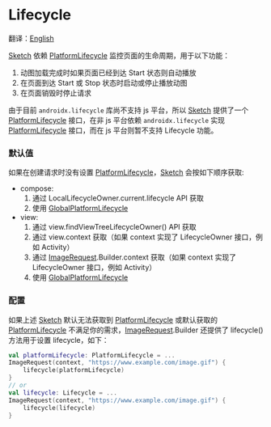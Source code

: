 # Lifecycle

翻译：[English](lifecycle.md)

[Sketch] 依赖 [PlatformLifecycle] 监控页面的生命周期，用于以下功能：

1. 动图加载完成时如果页面已经到达 Start 状态则自动播放
2. 在页面到达 Start 或 Stop 状态时启动或停止播放动图
3. 在页面销毁时停止请求

由于目前 `androidx.lifecycle` 库尚不支持 js 平台，所以 [Sketch] 提供了一个 [PlatformLifecycle] 接口，在非
js 平台依赖 `androidx.lifecycle` 实现 [PlatformLifecycle] 接口，而在 js 平台则暂不支持 Lifecycle 功能。

### 默认值

如果在创建请求时没有设置 [PlatformLifecycle]，[Sketch] 会按如下顺序获取:

* compose:
    1. 通过 LocalLifecycleOwner.current.lifecycle API 获取
    2. 使用 [GlobalPlatformLifecycle]
* view:
    1. 通过 view.findViewTreeLifecycleOwner() API 获取
    2. 通过 view.context 获取（如果 context 实现了 LifecycleOwner 接口，例如 Activity）
    3. 通过 [ImageRequest].Builder.context 获取（如果 context 实现了 LifecycleOwner 接口，例如
       Activity）
    4. 使用 [GlobalPlatformLifecycle]

### 配置

如果上述 [Sketch] 默认无法获取到 [PlatformLifecycle] 或默认获取的 [PlatformLifecycle]
不满足你的需求，[ImageRequest].Builder 还提供了
lifecycle() 方法用于设置 lifecycle，如下：

```kotlin
val platformLifecycle: PlatformLifecycle = ...
ImageRequest(context, "https://www.example.com/image.gif") {
    lifecycle(platformLifecycle)
}
// or
val lifecycle: Lifecycle = ...
ImageRequest(context, "https://www.example.com/image.gif") {
    lifecycle(lifecycle)
}
```

[Sketch]: ../../sketch-core/src/commonMain/kotlin/com/github/panpf/sketch/Sketch.kt

[ImageRequest]: ../../sketch-core/src/commonMain/kotlin/com/github/panpf/sketch/request/ImageRequest.kt

[PlatformLifecycle]: ../../sketch-core/src/commonMain/kotlin/com/github/panpf/sketch/lifecycle/PlatformLifecycle.kt

[GlobalPlatformLifecycle]: ../../sketch-core/src/commonMain/kotlin/com/github/panpf/sketch/lifecycle/GlobalPlatformLifecycle.kt
